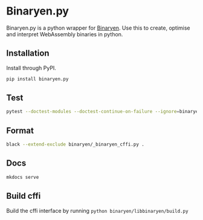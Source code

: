 # Binaryen.py

Binaryen.py is a python wrapper for [Binaryen](https://github.com/WebAssembly/binaryen). Use this to create, optimise and interpret WebAssembly binaries in python.

## Installation

Install through PyPI.

```bash
pip install binaryen.py
```

## Test

```bash
pytest --doctest-modules --doctest-continue-on-failure --ignore=binaryen/libbinaryen/binaryen --ignore=binaryen/libbinaryen/macos-arm
```

## Format

```bash
black --extend-exclude binaryen/_binaryen_cffi.py .
```

## Docs

```bash
mkdocs serve
```

## Build cffi

Build the cffi interface by running `python binaryen/libbinaryen/build.py`
